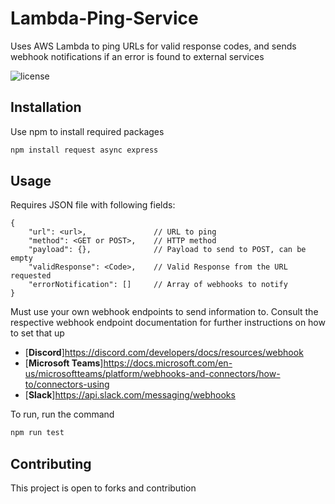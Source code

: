 # Lambda-Ping-Service
Uses AWS Lambda to ping URLs for valid response codes, and sends webhook notifications if an error is found to external services

![license](https://img.shields.io/github/license/nster98/Lambda-Ping-Service?style=flat-square)

## Installation
Use npm to install required packages
```bash
npm install request async express
```
## Usage
Requires JSON file with following fields:
```
{
	"url": <url>, 				// URL to ping
	"method": <GET or POST>, 	// HTTP method
	"payload": {},				// Payload to send to POST, can be empty
	"validResponse": <Code>,	// Valid Response from the URL requested
	"errorNotification": []		// Array of webhooks to notify
}
```
Must use your own webhook endpoints to send information to. Consult the respective webhook endpoint documentation for further instructions on how to set that up

* [**Discord**]https://discord.com/developers/docs/resources/webhook
* [**Microsoft Teams**]https://docs.microsoft.com/en-us/microsoftteams/platform/webhooks-and-connectors/how-to/connectors-using
* [**Slack**]https://api.slack.com/messaging/webhooks

To run, run the command
```bash
npm run test
```

## Contributing
This project is open to forks and contribution

